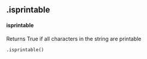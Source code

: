 ## .isprintable
#### isprintable
Returns True if all characters in the string are printable
```
.isprintable()
```